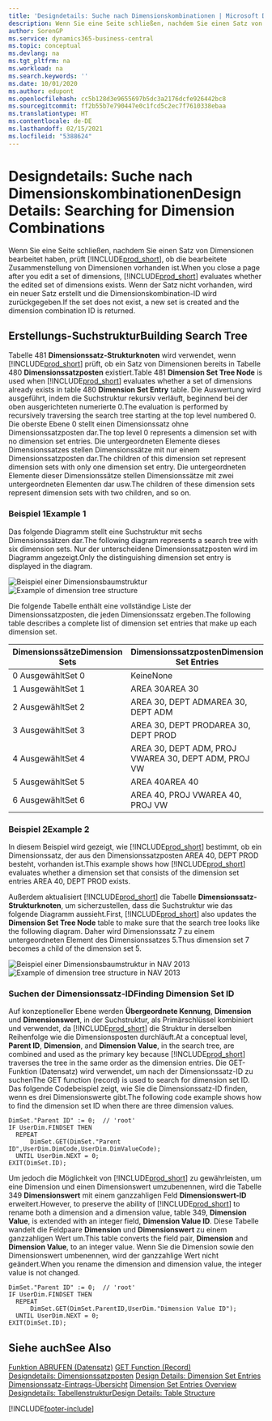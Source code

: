 ```yaml
---
title: 'Designdetails: Suche nach Dimensionskombinationen | Microsoft Docs'
description: Wenn Sie eine Seite schließen, nachdem Sie einen Satz von Dimensionen bearbeitet haben, prüft Business Central, ob die bearbeitete Zusammenstellung von Dimensionen vorhanden ist. Wenn der Satz nicht vorhanden, wird ein neuer Satz erstellt und die Dimensionskombination-ID wird zurückgegeben.
author: SorenGP
ms.service: dynamics365-business-central
ms.topic: conceptual
ms.devlang: na
ms.tgt_pltfrm: na
ms.workload: na
ms.search.keywords: ''
ms.date: 10/01/2020
ms.author: edupont
ms.openlocfilehash: cc5b128d3e9655697b5dc3a2176dcfe926442bc8
ms.sourcegitcommit: ff2b55b7e790447e0c1fcd5c2ec7f7610338ebaa
ms.translationtype: HT
ms.contentlocale: de-DE
ms.lasthandoff: 02/15/2021
ms.locfileid: "5388624"
---
```

# <a name="design-details-searching-for-dimension-combinations"></a><span data-ttu-id="dc9ef-104">Designdetails: Suche nach Dimensionskombinationen</span><span class="sxs-lookup"><span data-stu-id="dc9ef-104">Design Details: Searching for Dimension Combinations</span></span>
<span data-ttu-id="dc9ef-105">Wenn Sie eine Seite schließen, nachdem Sie einen Satz von Dimensionen bearbeitet haben, prüft [!INCLUDE[prod_short](includes/prod_short.md)], ob die bearbeitete Zusammenstellung von Dimensionen vorhanden ist.</span><span class="sxs-lookup"><span data-stu-id="dc9ef-105">When you close a page after you edit a set of dimensions, [!INCLUDE[prod_short](includes/prod_short.md)] evaluates whether the edited set of dimensions exists.</span></span> <span data-ttu-id="dc9ef-106">Wenn der Satz nicht vorhanden, wird ein neuer Satz erstellt und die Dimensionskombination-ID wird zurückgegeben.</span><span class="sxs-lookup"><span data-stu-id="dc9ef-106">If the set does not exist, a new set is created and the dimension combination ID is returned.</span></span>  

## <a name="building-search-tree"></a><span data-ttu-id="dc9ef-107">Erstellungs-Suchstruktur</span><span class="sxs-lookup"><span data-stu-id="dc9ef-107">Building Search Tree</span></span>  
 <span data-ttu-id="dc9ef-108">Tabelle 481 **Dimensionssatz-Strukturknoten** wird verwendet, wenn [!INCLUDE[prod_short](includes/prod_short.md)] prüft, ob ein Satz von Dimensionen bereits in Tabelle 480 **Dimensionssatzposten** existiert.</span><span class="sxs-lookup"><span data-stu-id="dc9ef-108">Table 481 **Dimension Set Tree Node** is used when [!INCLUDE[prod_short](includes/prod_short.md)] evaluates whether a set of dimensions already exists in table 480 **Dimension Set Entry** table.</span></span> <span data-ttu-id="dc9ef-109">Die Auswertung wird ausgeführt, indem die Suchstruktur rekursiv verläuft, beginnend bei der oben ausgerichteten numerierte 0.</span><span class="sxs-lookup"><span data-stu-id="dc9ef-109">The evaluation is performed by recursively traversing the search tree starting at the top level numbered 0.</span></span> <span data-ttu-id="dc9ef-110">Die oberste Ebene 0 stellt einen Dimensionssatz ohne Dimensionssatzposten dar.</span><span class="sxs-lookup"><span data-stu-id="dc9ef-110">The top level 0 represents a dimension set with no dimension set entries.</span></span> <span data-ttu-id="dc9ef-111">Die untergeordneten Elemente dieses Dimensionssatzes stellen Dimensionssätze mit nur einem Dimensionssatzposten dar.</span><span class="sxs-lookup"><span data-stu-id="dc9ef-111">The children of this dimension set represent dimension sets with only one dimension set entry.</span></span> <span data-ttu-id="dc9ef-112">Die untergeordneten Elemente dieser Dimensionssätze stellen Dimensionssätze mit zwei untergeordneten Elementen dar usw.</span><span class="sxs-lookup"><span data-stu-id="dc9ef-112">The children of these dimension sets represent dimension sets with two children, and so on.</span></span>  

### <a name="example-1"></a><span data-ttu-id="dc9ef-113">Beispiel 1</span><span class="sxs-lookup"><span data-stu-id="dc9ef-113">Example 1</span></span>  
 <span data-ttu-id="dc9ef-114">Das folgende Diagramm stellt eine Suchstruktur mit sechs Dimensionssätzen dar.</span><span class="sxs-lookup"><span data-stu-id="dc9ef-114">The following diagram represents a search tree with six dimension sets.</span></span> <span data-ttu-id="dc9ef-115">Nur der unterscheidene Dimensionssatzposten wird im Diagramm angezeigt.</span><span class="sxs-lookup"><span data-stu-id="dc9ef-115">Only the distinguishing dimension set entry is displayed in the diagram.</span></span>  

 <span data-ttu-id="dc9ef-116">![Beispiel einer Dimensionsbaumstruktur](media/nav2013_dimension_tree.png "Beispiel einer Dimensionsbaumstruktur")</span><span class="sxs-lookup"><span data-stu-id="dc9ef-116">![Example of dimension tree structure](media/nav2013_dimension_tree.png "Example of dimension tree structure")</span></span>  

 <span data-ttu-id="dc9ef-117">Die folgende Tabelle enthält eine vollständige Liste der Dimensionssatzposten, die jeden Dimensionssatz ergeben.</span><span class="sxs-lookup"><span data-stu-id="dc9ef-117">The following table describes a complete list of dimension set entries that make up each dimension set.</span></span>  

|<span data-ttu-id="dc9ef-118">Dimensionssätze</span><span class="sxs-lookup"><span data-stu-id="dc9ef-118">Dimension Sets</span></span>|<span data-ttu-id="dc9ef-119">Dimensionssatzposten</span><span class="sxs-lookup"><span data-stu-id="dc9ef-119">Dimension Set Entries</span></span>|  
|--------------------|---------------------------|  
|<span data-ttu-id="dc9ef-120">0 Ausgewählt</span><span class="sxs-lookup"><span data-stu-id="dc9ef-120">Set 0</span></span>|<span data-ttu-id="dc9ef-121">Keine</span><span class="sxs-lookup"><span data-stu-id="dc9ef-121">None</span></span>|  
|<span data-ttu-id="dc9ef-122">1 Ausgewählt</span><span class="sxs-lookup"><span data-stu-id="dc9ef-122">Set 1</span></span>|<span data-ttu-id="dc9ef-123">AREA 30</span><span class="sxs-lookup"><span data-stu-id="dc9ef-123">AREA 30</span></span>|  
|<span data-ttu-id="dc9ef-124">2 Ausgewählt</span><span class="sxs-lookup"><span data-stu-id="dc9ef-124">Set 2</span></span>|<span data-ttu-id="dc9ef-125">AREA 30, DEPT ADM</span><span class="sxs-lookup"><span data-stu-id="dc9ef-125">AREA 30, DEPT ADM</span></span>|  
|<span data-ttu-id="dc9ef-126">3 Ausgewählt</span><span class="sxs-lookup"><span data-stu-id="dc9ef-126">Set 3</span></span>|<span data-ttu-id="dc9ef-127">AREA 30, DEPT PROD</span><span class="sxs-lookup"><span data-stu-id="dc9ef-127">AREA 30, DEPT PROD</span></span>|  
|<span data-ttu-id="dc9ef-128">4 Ausgewählt</span><span class="sxs-lookup"><span data-stu-id="dc9ef-128">Set 4</span></span>|<span data-ttu-id="dc9ef-129">AREA 30, DEPT ADM, PROJ VW</span><span class="sxs-lookup"><span data-stu-id="dc9ef-129">AREA 30, DEPT ADM, PROJ VW</span></span>|  
|<span data-ttu-id="dc9ef-130">5 Ausgewählt</span><span class="sxs-lookup"><span data-stu-id="dc9ef-130">Set 5</span></span>|<span data-ttu-id="dc9ef-131">AREA 40</span><span class="sxs-lookup"><span data-stu-id="dc9ef-131">AREA 40</span></span>|  
|<span data-ttu-id="dc9ef-132">6 Ausgewählt</span><span class="sxs-lookup"><span data-stu-id="dc9ef-132">Set 6</span></span>|<span data-ttu-id="dc9ef-133">AREA 40, PROJ VW</span><span class="sxs-lookup"><span data-stu-id="dc9ef-133">AREA 40, PROJ VW</span></span>|  

### <a name="example-2"></a><span data-ttu-id="dc9ef-134">Beispiel 2</span><span class="sxs-lookup"><span data-stu-id="dc9ef-134">Example 2</span></span>  
 <span data-ttu-id="dc9ef-135">In diesem Beispiel wird gezeigt, wie [!INCLUDE[prod_short](includes/prod_short.md)] bestimmt, ob ein Dimensionssatz, der aus den Dimensionssatzposten AREA 40, DEPT PROD besteht, vorhanden ist.</span><span class="sxs-lookup"><span data-stu-id="dc9ef-135">This example shows how [!INCLUDE[prod_short](includes/prod_short.md)] evaluates whether a dimension set that consists of the dimension set entries AREA 40, DEPT PROD exists.</span></span>  

 <span data-ttu-id="dc9ef-136">Außerdem aktualisiert [!INCLUDE[prod_short](includes/prod_short.md)] die Tabelle **Dimensionssatz-Strukturknoten**, um sicherzustellen, dass die Suchstruktur wie das folgende Diagramm aussieht.</span><span class="sxs-lookup"><span data-stu-id="dc9ef-136">First, [!INCLUDE[prod_short](includes/prod_short.md)] also updates the **Dimension Set Tree Node** table to make sure that the search tree looks like the following diagram.</span></span> <span data-ttu-id="dc9ef-137">Daher wird Dimensionssatz 7 zu einem untergeordneten Element des Dimensionssatzes 5.</span><span class="sxs-lookup"><span data-stu-id="dc9ef-137">Thus dimension set 7 becomes a child of the dimension set 5.</span></span>  

 <span data-ttu-id="dc9ef-138">![Beispiel einer Dimensionsbaumstruktur in NAV 2013](media/nav2013_dimension_tree_example2.png "Beispiel einer Dimensionsbaumstruktur in NAV 2013")</span><span class="sxs-lookup"><span data-stu-id="dc9ef-138">![Example of dimension tree structure in NAV 2013](media/nav2013_dimension_tree_example2.png "Example of dimension tree structure in NAV 2013")</span></span>  

### <a name="finding-dimension-set-id"></a><span data-ttu-id="dc9ef-139">Suchen der Dimensionssatz-ID</span><span class="sxs-lookup"><span data-stu-id="dc9ef-139">Finding Dimension Set ID</span></span>  
 <span data-ttu-id="dc9ef-140">Auf konzeptioneller Ebene werden **Übergeordnete Kennung**, **Dimension** und **Dimensionswert**, in der Suchstruktur, als Primärschlüssel kombiniert und verwendet, da [!INCLUDE[prod_short](includes/prod_short.md)] die Struktur in derselben Reihenfolge wie die Dimensionsposten durchläuft.</span><span class="sxs-lookup"><span data-stu-id="dc9ef-140">At a conceptual level, **Parent ID**, **Dimension**, and **Dimension Value**, in the search tree, are combined and used as the primary key because [!INCLUDE[prod_short](includes/prod_short.md)] traverses the tree in the same order as the dimension entries.</span></span> <span data-ttu-id="dc9ef-141">Die GET-Funktion (Datensatz) wird verwendet, um nach der Dimensionssatz-ID zu suchen</span><span class="sxs-lookup"><span data-stu-id="dc9ef-141">The GET function (record) is used to search for dimension set ID.</span></span> <span data-ttu-id="dc9ef-142">Das folgende Codebeispiel zeigt, wie Sie die Dimensionssatz-ID finden, wenn es drei Dimensionswerte gibt.</span><span class="sxs-lookup"><span data-stu-id="dc9ef-142">The following code example shows how to find the dimension set ID when there are three dimension values.</span></span>  

```  
DimSet."Parent ID" := 0;  // 'root'  
IF UserDim.FINDSET THEN  
  REPEAT  
      DimSet.GET(DimSet."Parent ID",UserDim.DimCode,UserDim.DimValueCode);  
  UNTIL UserDim.NEXT = 0;  
EXIT(DimSet.ID);  

```  

<span data-ttu-id="dc9ef-143">Um jedoch die Möglichkeit von [!INCLUDE[prod_short](includes/prod_short.md)] zu gewährleisten, um eine Dimension und einen Dimensionswert umzubenennen, wird die Tabelle 349 **Dimensionswert** mit einem ganzzahligen Feld **Dimensionswert-ID** erweitert.</span><span class="sxs-lookup"><span data-stu-id="dc9ef-143">However, to preserve the ability of [!INCLUDE[prod_short](includes/prod_short.md)] to rename both a dimension and a dimension value, table 349, **Dimension Value**, is extended with an integer field, **Dimension Value ID**.</span></span> <span data-ttu-id="dc9ef-144">Diese Tabelle wandelt die Feldpaare **Dimension** und **Dimensionswert** zu einem ganzzahligen Wert um.</span><span class="sxs-lookup"><span data-stu-id="dc9ef-144">This table converts the field pair, **Dimension** and **Dimension Value**, to an integer value.</span></span> <span data-ttu-id="dc9ef-145">Wenn Sie die Dimension sowie den Dimensionswert umbenennen, wird der ganzzahlige Wert nicht geändert.</span><span class="sxs-lookup"><span data-stu-id="dc9ef-145">When you rename the dimension and dimension value, the integer value is not changed.</span></span>  

```  
DimSet."Parent ID" := 0;  // 'root'  
IF UserDim.FINDSET THEN  
  REPEAT  
      DimSet.GET(DimSet.ParentID,UserDim."Dimension Value ID");  
  UNTIL UserDim.NEXT = 0;  
EXIT(DimSet.ID);  

```  

## <a name="see-also"></a><span data-ttu-id="dc9ef-146">Siehe auch</span><span class="sxs-lookup"><span data-stu-id="dc9ef-146">See Also</span></span>  
 <span data-ttu-id="dc9ef-147">[Funktion ABRUFEN (Datensatz)](/dynamics-nav/GET-Function--Record-)  </span><span class="sxs-lookup"><span data-stu-id="dc9ef-147">[GET Function (Record)](/dynamics-nav/GET-Function--Record-)  </span></span>  
 <span data-ttu-id="dc9ef-148">[Designdetails: Dimensionssatzposten](design-details-dimension-set-entries.md) </span><span class="sxs-lookup"><span data-stu-id="dc9ef-148">[Design Details: Dimension Set Entries](design-details-dimension-set-entries.md) </span></span>  
 <span data-ttu-id="dc9ef-149">[Dimensionssatz-Eintrags-Übersicht](design-details-dimension-set-entries-overview.md) </span><span class="sxs-lookup"><span data-stu-id="dc9ef-149">[Dimension Set Entries Overview](design-details-dimension-set-entries-overview.md) </span></span>  
 [<span data-ttu-id="dc9ef-150">Designdetails: Tabellenstruktur</span><span class="sxs-lookup"><span data-stu-id="dc9ef-150">Design Details: Table Structure</span></span>](design-details-table-structure.md)   
 


[!INCLUDE[footer-include](includes/footer-banner.md)]